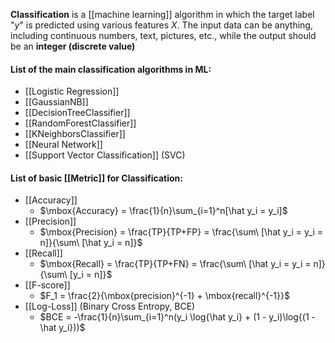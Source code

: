 **Classification** is a [[machine learning]] algorithm in which the target label "$y$" is predicted using various features $X$. The input data can be anything, including continuous numbers, text, pictures, etc., while the output should be an **integer (discrete value)**

#### List of the main classification algorithms in ML:

* [[Logistic Regression]]
* [[GaussianNB]]
* [[DecisionTreeClassifier]]
* [[RandomForestClassifier]]
* [[KNeighborsClassifier]]
* [[Neural Network]]
* [[Support Vector Classification]] (SVC)

#### List of basic [[Metric]] for Classification:

* [[Accuracy]]
	* $\mbox{Accuracy} = \frac{1}{n}\sum_{i=1}^n[\hat y_i = y_i]$
* [[Precision]]
	* $\mbox{Precision} = \frac{TP}{TP+FP} = \frac{\sum\ [\hat y_i = y_i = n]}{\sum\ [\hat y_i = n]}$
* [[Recall]]
	* $\mbox{Recall} = \frac{TP}{TP+FN} = \frac{\sum\ [\hat y_i = y_i = n]}{\sum\ [y_i = n]}$
* [[F-score]]
	* $F_1 = \frac{2}{\mbox{precision}^{-1} + \mbox{recall}^{-1}}$
* [[Log-Loss]] (Binary Cross Entropy, BCE)
	* $BCE = -\frac{1}{n}\sum_{i=1}^n(y_i \log{\hat y_i} + (1 - y_i)\log{(1 - \hat y_i}))$